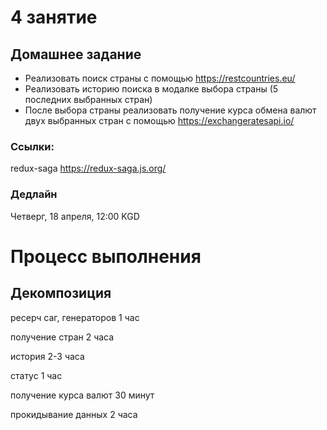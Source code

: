 # 4 занятие

## Домашнее задание

- Реализовать поиск страны с помощью https://restcountries.eu/
- Реализовать историю поиска в модалке выбора страны (5 последних выбранных стран)
- После выбора страны реализовать получение курса обмена валют двух выбранных стран с помощью https://exchangeratesapi.io/

### Ссылки:

redux-saga https://redux-saga.js.org/

### Дедлайн

Четверг, 18 апреля, 12:00 KGD

# Процесс выполнения

## Декомпозиция

ресерч саг, генераторов 1 час

получение стран 2 часа

история 2-3 часа

статус 1 час

получение курса валют 30 минут

прокидывание данных 2 часа
